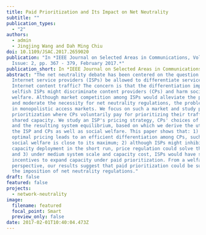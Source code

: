 ```yaml
---
title: Paid Prioritization and Its Impact on Net Neutrality
subtitle: ""
publication_types:
  - "2"
authors:
  - admin
  - Jingjing Wang and Dah Ming Chiu
doi: 10.1109/JSAC.2017.2659020
publication: "In *IEEE Journal on Selected Areas in Communications, Volume 35,
  Issue: 2, pp. 367 - 379, February 2017.*"
publication_short: In *IEEE Journal on Selected Areas in Communications (JSAC)*
abstract: "The net neutrality debate has been centered on the question: should
  Internet service providers (ISPs) be allowed to differentiate services for
  Internet content traffic? The concern is that the differentiation imposed by
  selfish ISPs might discriminate content providers (CPs) and harm social
  welfare. Although market competition among ISPs would alleviate the problem
  and moderate the necessity for net neutrality regulations, the problem remains
  in monopolistic access markets. We focus on such a market and study paid
  prioritization where CPs voluntarily pay for prioritizing their traffic under
  shared capacity. We study an ISP's pricing strategy, CPs' choices of priority,
  and the resulting system equilibrium, based on which we derive the utility of
  the ISP and CPs as well as social welfare. This paper shows that: 1) an ISP's
  optimal pricing leads to an efficient differentiation among CPs, such that
  social welfare is close to its maximum; 2) although ISPs might inhibit
  capacity deployment in the short run, price regulation could solve this issue;
  and 3) under medium system scale and capacity cost, ISPs would have strong
  incentives to expand capacity under paid prioritization. From a welfare
  perspective, our results suggest that paid prioritization could be superior to
  the imposition of net neutrality regulations."
draft: false
featured: false
projects:
  - network-neutrality
image:
  filename: featured
  focal_point: Smart
  preview_only: false
date: 2017-02-01T10:40:04.473Z
---
```

